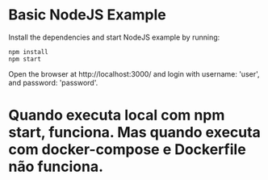 # Basic NodeJS Example

Install the dependencies and start NodeJS example by running:

```
npm install
npm start
```

Open the browser at http://localhost:3000/ and login with username: 'user', and password: 'password'.

# Quando executa local com npm start, funciona. Mas quando executa com docker-compose e Dockerfile não funciona.
